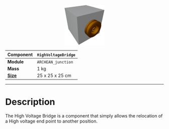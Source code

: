 <p align="center">
  <img src="HighVoltageBridge.png" />
</p>

|Component|`HighVoltageBridge`|
|---|---|
|**Module**|`ARCHEAN_junction`|
|**Mass**|1 kg|
|[**Size**](# "Based on the component's occupancy in a fixed 25cm grid.")|25 x 25 x 25 cm|
---
# Description
The High Voltage Bridge is a component that simply allows the relocation of a High voltage end point to another position.
